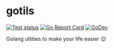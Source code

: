 # gotils

[![Test status](https://github.com/savsgio/gotils/actions/workflows/test.yml/badge.svg?branch=master)](https://github.com/savsgio/gotils/actions?workflow=test)
[![Go Report Card](https://goreportcard.com/badge/github.com/savsgio/gotils)](https://goreportcard.com/report/github.com/savsgio/gotils)
[![GoDev](https://img.shields.io/badge/go.dev-reference-007d9c?logo=go&logoColor=white)](https://pkg.go.dev/github.com/savsgio/gotils)

Golang utlities to make your life easier :wink:
